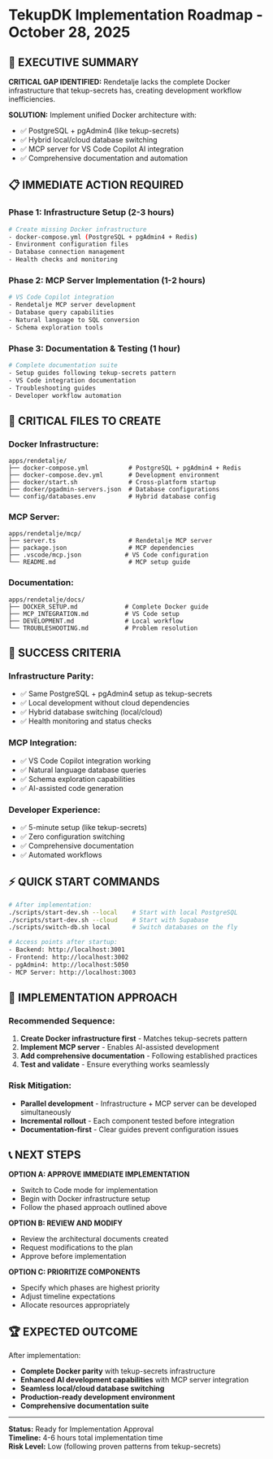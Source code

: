 # TekupDK Implementation Roadmap - October 28, 2025

## 🎯 EXECUTIVE SUMMARY

**CRITICAL GAP IDENTIFIED:** Rendetalje lacks the complete Docker infrastructure that tekup-secrets has, creating development workflow inefficiencies.

**SOLUTION:** Implement unified Docker architecture with:

- ✅ PostgreSQL + pgAdmin4 (like tekup-secrets)
- ✅ Hybrid local/cloud database switching
- ✅ MCP server for VS Code Copilot AI integration
- ✅ Comprehensive documentation and automation

## 📋 IMMEDIATE ACTION REQUIRED

### **Phase 1: Infrastructure Setup (2-3 hours)**

```bash
# Create missing Docker infrastructure
- docker-compose.yml (PostgreSQL + pgAdmin4 + Redis)
- Environment configuration files
- Database connection management
- Health checks and monitoring
```

### **Phase 2: MCP Server Implementation (1-2 hours)**

```bash
# VS Code Copilot integration
- Rendetalje MCP server development
- Database query capabilities  
- Natural language to SQL conversion
- Schema exploration tools
```

### **Phase 3: Documentation & Testing (1 hour)**

```bash
# Complete documentation suite
- Setup guides following tekup-secrets pattern
- VS Code integration documentation
- Troubleshooting guides
- Developer workflow automation
```

## 🔧 CRITICAL FILES TO CREATE

### **Docker Infrastructure:**

```
apps/rendetalje/
├── docker-compose.yml           # PostgreSQL + pgAdmin4 + Redis
├── docker-compose.dev.yml       # Development environment  
├── docker/start.sh              # Cross-platform startup
├── docker/pgadmin-servers.json  # Database configurations
└── config/databases.env         # Hybrid database config
```

### **MCP Server:**

```
apps/rendetalje/mcp/
├── server.ts                    # Rendetalje MCP server
├── package.json                 # MCP dependencies
├── .vscode/mcp.json            # VS Code configuration
└── README.md                    # MCP setup guide
```

### **Documentation:**

```
apps/rendetalje/docs/
├── DOCKER_SETUP.md             # Complete Docker guide
├── MCP_INTEGRATION.md          # VS Code setup  
├── DEVELOPMENT.md              # Local workflow
└── TROUBLESHOOTING.md          # Problem resolution
```

## 🎯 SUCCESS CRITERIA

### **Infrastructure Parity:**

- ✅ Same PostgreSQL + pgAdmin4 setup as tekup-secrets
- ✅ Local development without cloud dependencies
- ✅ Hybrid database switching (local/cloud)
- ✅ Health monitoring and status checks

### **MCP Integration:**

- ✅ VS Code Copilot integration working
- ✅ Natural language database queries
- ✅ Schema exploration capabilities
- ✅ AI-assisted code generation

### **Developer Experience:**

- ✅ 5-minute setup (like tekup-secrets)
- ✅ Zero configuration switching
- ✅ Comprehensive documentation
- ✅ Automated workflows

## ⚡ QUICK START COMMANDS

```bash
# After implementation:
./scripts/start-dev.sh --local    # Start with local PostgreSQL
./scripts/start-dev.sh --cloud    # Start with Supabase  
./scripts/switch-db.sh local      # Switch databases on the fly

# Access points after startup:
- Backend: http://localhost:3001
- Frontend: http://localhost:3002  
- pgAdmin4: http://localhost:5050
- MCP Server: http://localhost:3003
```

## 🚀 IMPLEMENTATION APPROACH

### **Recommended Sequence:**

1. **Create Docker infrastructure first** - Matches tekup-secrets pattern
2. **Implement MCP server** - Enables AI-assisted development  
3. **Add comprehensive documentation** - Following established practices
4. **Test and validate** - Ensure everything works seamlessly

### **Risk Mitigation:**

- **Parallel development** - Infrastructure + MCP server can be developed simultaneously
- **Incremental rollout** - Each component tested before integration
- **Documentation-first** - Clear guides prevent configuration issues

## 📞 NEXT STEPS

**OPTION A: APPROVE IMMEDIATE IMPLEMENTATION**

- Switch to Code mode for implementation
- Begin with Docker infrastructure setup
- Follow the phased approach outlined above

**OPTION B: REVIEW AND MODIFY**  

- Review the architectural documents created
- Request modifications to the plan
- Approve before implementation

**OPTION C: PRIORITIZE COMPONENTS**

- Specify which phases are highest priority
- Adjust timeline expectations
- Allocate resources appropriately

## 🏆 EXPECTED OUTCOME

After implementation:

- **Complete Docker parity** with tekup-secrets infrastructure
- **Enhanced AI development capabilities** with MCP server integration  
- **Seamless local/cloud database switching**
- **Production-ready development environment**
- **Comprehensive documentation suite**

---

**Status:** Ready for Implementation Approval  
**Timeline:** 4-6 hours total implementation time  
**Risk Level:** Low (following proven patterns from tekup-secrets)
